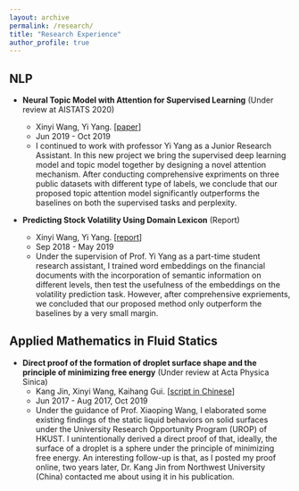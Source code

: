 ```yaml
---
layout: archive
permalink: /research/
title: "Research Experience"
author_profile: true
---
```


## NLP

* **Neural Topic Model with Attention for Supervised Learning** (Under review at AISTATS 2020)
  * Xinyi Wang, Yi Yang. \[[paper](/pdf/Neural_Topic_Attention_Model_for_Supervised_Learning.pdf)\]
  * Jun 2019 - Oct 2019
  * I continued to work with professor Yi Yang as a Junior Research Assistant. In this new project we bring the supervised deep learning model and topic model together by designing a novel attention mechanism. After conducting comprehensive expriments on three public datasets with different type of labels, we conclude that our proposed topic attention model significantly outperforms the baselines on both the supervised tasks and perplexity.

* **Predicting Stock Volatility Using Domain Lexicon** (Report)
  * Xinyi Wang, Yi Yang. \[[report](/pdf/Predicting_Stock_Volatility_Using_Domain_Lexicon_Enhanced_Word_Embedding.pdf)\]
  * Sep 2018 -  May 2019
  * Under the supervision of Prof. Yi Yang as a part-time student research assistant, I trained word embeddings on the financial documents with the incorporation of semantic information on different levels, then test the usefulness of the embeddings on the volatility prediction task. However, after comprehensive expriements, we concluded that our proposed method only outperform the baselines by a very small margin. 

## Applied Mathematics in Fluid Statics

* **Direct proof of the formation of droplet surface shape and the principle of minimizing free energy** (Under review at Acta Physica Sinica)
  * Kang Jin, Xinyi Wang, Kaihang Gui. \[[script in Chinese](/pdf/Direct_proof_of_the_formation_of_droplet_surface_shape_and_the_principle_of_minimizing_free_energy.pdf)\]
  * Jun 2017 - Aug 2017, Oct 2019
  * Under the guidance of Prof. Xiaoping Wang, I elaborated some existing findings of the static liquid behaviors on solid surfaces under the University Research Opportunity Program (UROP) of HKUST. I unintentionally derived a direct proof of that, ideally, the surface of a droplet is a sphere under the principle of minimizing free energy. An interesting follow-up is that, as I posted my proof online, two years later, Dr. Kang Jin from Northwest University (China) contacted me about using it in his publication.